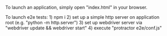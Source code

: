 To launch an application, simply open "index.html" in your browser.

To launch e2e tests:
	1) npm i
	2) set up a simple http server on application root (e.g. "python -m http.server")
	3) set up webdriver server via "webdriver update && webdriver start"
	4) execute "protractor e2e/conf.js" 